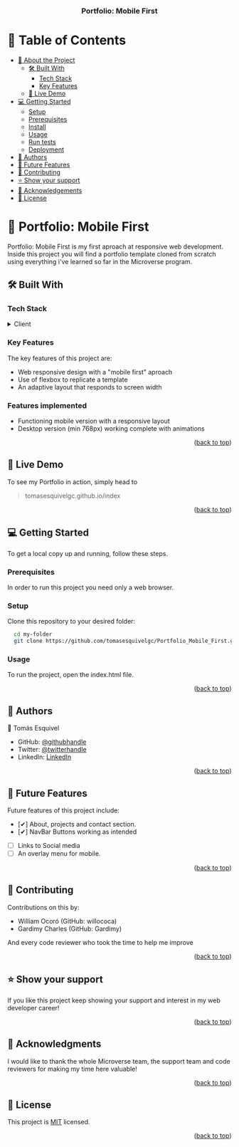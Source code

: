 <a name="readme-top"></a>

<div align="center">

  <br/>

  <h3><b>Portfolio: Mobile First</b></h3>

</div>

<!-- TABLE OF CONTENTS -->

# 📗 Table of Contents

- [📖 About the Project](#about-project)
  - [🛠 Built With](#built-with)
    - [Tech Stack](#tech-stack)
    - [Key Features](#key-features)
  - [🚀 Live Demo](#live-demo)
- [💻 Getting Started](#getting-started)
  - [Setup](#setup)
  - [Prerequisites](#prerequisites)
  - [Install](#install)
  - [Usage](#usage)
  - [Run tests](#run-tests)
  - [Deployment](#triangular_flag_on_post-deployment)
- [👥 Authors](#authors)
- [🔭 Future Features](#future-features)
- [🤝 Contributing](#contributing)
- [⭐️ Show your support](#support)
- [🙏 Acknowledgements](#acknowledgements)
- [📝 License](#license)

<!-- PROJECT DESCRIPTION -->

# 📖 Portfolio: Mobile First <a name="about-project"></a>

Portfolio: Mobile First is my first aproach at responsive web development.
Inside this project you will find a portfolio template cloned from scratch using
everything i've learned so far in the Microverse program.

## 🛠 Built With <a name="built-with"></a>

### Tech Stack <a name="tech-stack"></a>

<details>
  <summary>Client</summary>
  <ul>
    <li><a href="https://html.com">HTML</a></li>
    <li><a href="https://html.com">CSS</a></li>
    <li><a href="https://html.com">Linters</a></li>
  </ul>
</details>

<!-- Features -->

### Key Features <a name="key-features"></a>

The key features of this project are:

- Web responsive design with a "mobile first" aproach
- Use of flexbox to replicate a template
- An adaptive layout that responds to screen width

### Features implemented

- Functioning mobile version with a responsive layout
- Desktop version (min 768px) working complete with animations

<p align="right">(<a href="#readme-top">back to top</a>)</p>

<!-- LIVE DEMO -->

## 🚀 Live Demo <a name="live-demo"></a>

To see my Portfolio in action, simply head to

> tomasesquivelgc.github.io/index

<p align="right">(<a href="#readme-top">back to top</a>)</p>

<!-- GETTING STARTED -->

## 💻 Getting Started <a name="getting-started"></a>

To get a local copy up and running, follow these steps.

### Prerequisites

In order to run this project you need only a web browser.

### Setup

Clone this repository to your desired folder:

```sh
  cd my-folder
  git clone https://github.com/tomasesquivelgc/Portfolio_Mobile_First.git
```

### Usage

To run the project, open the index.html file.

<p align="right">(<a href="#readme-top">back to top</a>)</p>

<!-- AUTHORS -->

## 👥 Authors <a name="authors"></a>

👤 Tomás Esquivel

- GitHub: [@githubhandle](https://github.com/tomasesquivelgc)
- Twitter: [@twitterhandle](https://twitter.com/EsquivelTomas)
- LinkedIn: [LinkedIn](https://www.linkedin.com/in/tomas-esquivel-b2160568/)

<p align="right">(<a href="#readme-top">back to top</a>)</p>

<!-- FUTURE FEATURES -->

## 🔭 Future Features <a name="future-features"></a>

Future features of this project include:

- [✔] About, projects and contact section.
- [✔] NavBar Buttons working as intended
- [ ] Links to Social media
- [ ] An overlay menu for mobile.

<p align="right">(<a href="#readme-top">back to top</a>)</p>

<!-- CONTRIBUTING -->

## 🤝 Contributing <a name="contributing"></a>

Contributions on this by:
 - William Ocoró (GitHub: willococa)
 - Gardimy Charles (GitHub: Gardimy)

And every code reviewer who took the time to help me improve

<p align="right">(<a href="#readme-top">back to top</a>)</p>

<!-- SUPPORT -->

## ⭐️ Show your support <a name="support"></a>

If you like this project keep showing your support and interest in my web developer career!

<p align="right">(<a href="#readme-top">back to top</a>)</p>

<!-- ACKNOWLEDGEMENTS -->

## 🙏 Acknowledgments <a name="acknowledgements"></a>

I would like to thank the whole Microverse team, the support team and code reviewers for making my time here valuable!

<p align="right">(<a href="#readme-top">back to top</a>)</p>


<!-- LICENSE -->

## 📝 License <a name="license"></a>

This project is [MIT](.LICENSE) licensed.

<p align="right">(<a href="#readme-top">back to top</a>)</p>
